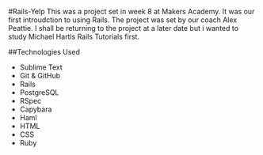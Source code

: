 #Rails-Yelp
This was a project set in week 8 at Makers Academy. It was our first introudction to using Rails. The project was set by our coach Alex Peattie. I shall be returning to the project at a later date but i wanted to study Michael Hartls Rails Tutorials first.

##Technologies Used
- Sublime Text
- Git & GitHub
- Rails
- PostgreSQL
- RSpec
- Capybara
- Haml
- HTML
- CSS
- Ruby
